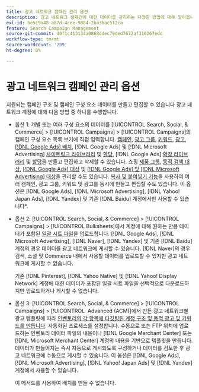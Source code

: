 ```yaml
---
title: 광고 네트워크 캠페인 관리 옵션
description: 광고 네트워크 캠페인에 대한 데이터를 관리하는 다양한 방법에 대해 알아봅니다.
exl-id: be5c9a48-a87d-4cee-9884-2ba36ac5f2ca
feature: Search Campaign Management
source-git-commit: d0f1c413134a0868ddec79ded7672af316267edd
workflow-type: tm+mt
source-wordcount: '299'
ht-degree: 0%

---
```


# 광고 네트워크 캠페인 관리 옵션

지원되는 캠페인 구조 및 캠페인 구성 요소 데이터를 만들고 편집할 수 있습니다
광고 네트워크 계정에 대해 다음 방법 중 하나를 수행합니다.

* 옵션 1: 개별 또는 여러 구성 요소의 데이터를 [!UICONTROL Search, Social, & Commerce] > [!UICONTROL Campaigns] > [!UICONTROL Campaigns]의 캠페인 구성 요소 목록 보기에 직접 입력합니다. [캠페인](/help/search-social-commerce/campaign-management/campaigns/campaign-manage.md), [광고 그룹](/help/search-social-commerce/campaign-management/campaigns/ad-group-manage.md), [키워드](/help/search-social-commerce/campaign-management/campaigns/keyword-manage.md), [광고](/help/search-social-commerce/campaign-management/campaigns/ad-manage.md), [[!DNL Google Ads] 배치](/help/search-social-commerce/campaign-management/campaigns/placement-manage.md), [!DNL Google Ads] 및 [!DNL Microsoft Advertising] [사이트링크 라이브러리](/help/search-social-commerce/campaign-management/campaigns/sitelink-extension-manage.md) 및 [할당](/help/search-social-commerce/campaign-management/campaigns/sitelink-extension-associate.md), [!DNL Google Ads] [확장 라이브러리](/help/search-social-commerce/campaign-management/campaigns/callout-extension-manage.md) 및 [할당](/help/search-social-commerce/campaign-management/campaigns/callout-extension-associate.md)을 만들고 편집하고 삭제할 수 있습니다. 쇼핑 [제품 그룹](/help/search-social-commerce/campaign-management/campaigns/product-group-manage.md), [동적 검색 대상](/help/search-social-commerce/campaign-management/campaigns/dynamic-search-target-manage.md), [[!DNL Google Ads] 대상](/help/search-social-commerce/campaign-management/campaigns/audience-about.md) 및 [[!DNL Google Ads] 및 [!DNL Microsoft Advertising] 대상](/help/search-social-commerce/campaign-management/campaigns/audience-targets-manage.md)을 관리할 수도 있습니다. [복사 및 붙여넣기 기능](/help/search-social-commerce/campaign-management/campaigns/copy-paste.md)을 사용하여 여러 캠페인, 광고 그룹, 키워드 및 광고를 동시에 만들고 편집할 수도 있습니다. 이 옵션은 [!DNL Google Ads], [!DNL Microsoft Advertising], [!DNL Yahoo! Japan Ads], [!DNL Yandex] 및 기존 [!DNL Baidu] 계정에서만 사용할 수 있습니다*.

* 옵션 2: [!UICONTROL Search, Social, & Commerce] > [!UICONTROL Campaigns] > [!UICONTROL Bulksheets]에서 계정에 대해 원하는 만큼 데이터가 포함된 [일괄 시트 파일](/help/search-social-commerce/campaign-management/bulksheets/bulksheet-about.md)을 업로드합니다. [!DNL Google Ads], [!DNL Microsoft Advertising], [!DNL Naver], [!DNL Yandex] 및 기존 [!DNL Baidu] 계정의 경우 데이터를 광고 네트워크에 게시할 수 있습니다. [!DNL Naver]의 경우 검색, 소셜 및 Commerce 내에서 사용할 데이터를 업로드할 수 있지만 광고 네트워크에 게시할 수 없습니다.

  기존 [!DNL Pinterest], [!DNL Yahoo Native] 및 [!DNL Yahoo! Display Network] 계정에 대한 데이터가 포함된 일괄 시트 파일을 선택적으로 다운로드하지만 업로드하거나 게시할 수 없습니다.

* 옵션 3: [!UICONTROL Search, Social, & Commerce] > [!UICONTROL Campaigns] > [!UICONTROL &#x200B; Advanced (ACM)]에서 만든 광고 네트워크별 광고 템플릿에 따라 [인벤토리의 각 항목에 타깃팅된 계정 구조 및 동적 광고 및 키워드를 만듭니다](/help/search-social-commerce/campaign-management/inventory-feeds/inventory-feeds-about.md). 자동화된 프로세스를 설정합니다. 수동으로 또는 FTP 위치에 업로드하는 인벤토리 데이터 파일의 내용이나 [!DNL Google Merchant Center] 또는 [!DNL Microsoft Merchant Center] 계정의 내용을 기반으로 템플릿을 만듭니다. 데이터가 만들어지는 즉시 자동으로 게시되도록 구성하거나 데이터를 검토한 후 광고 네트워크에 수동으로 게시할 수 있습니다. 이 옵션은 [!DNL Google Ads], [!DNL Microsoft Advertising], [!DNL Yahoo! Japan Ads] 및 [!DNL Yandex] 계정에서 사용할 수 있습니다.

  이 메서드를 사용하여 배치를 만들 수 없습니다.
